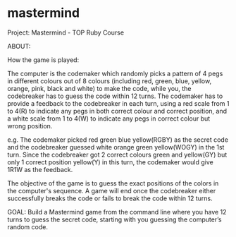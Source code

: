 # mastermind

Project: Mastermind - TOP Ruby Course


ABOUT:

How the game is played:

The computer is the codemaker which randomly picks a pattern of 4 pegs in different colours out of 8 colours (including red, green, blue, yellow, orange, pink, black and white) to make the code, while you, the codebreaker has to guess the code within 12 turns. The codemaker has to provide a feedback to the codebreaker in each turn, using a red scale from 1 to 4(R) to indicate any pegs in both correct colour and correct position, and a white scale from 1 to 4(W) to indicate any pegs in correct colour but wrong position.

e.g. The codemaker picked red green blue yellow(RGBY) as the secret code and the codebreaker guessed white orange green yellow(WOGY) in the 1st turn. Since the codebreaker got 2 correct colours green and yellow(GY) but only 1 correct position yellow(Y) in this turn, the codemaker would give 1R1W as the feedback.

The objective of the game is to guess the exact positions of the colors in the computer's sequence.
A game will end once the codebreaker either successfully breaks the code or fails to break the code within 12 turns.


GOAL: Build a Mastermind game from the command line where you have 12 turns to guess the secret code, starting with you guessing the computer’s random code.